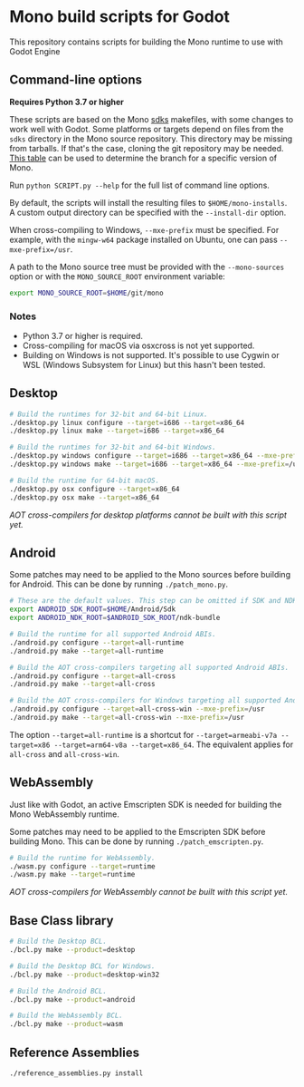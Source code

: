 # Mono build scripts for Godot
This repository contains scripts for building the Mono runtime to use with Godot Engine

## Command-line options

**Requires Python 3.7 or higher**

These scripts are based on the Mono [sdks](https://github.com/mono/mono/tree/master/sdks) makefiles, with some changes to work well with Godot. Some platforms or targets depend on files from the `sdks` directory in the Mono source repository. This directory may be missing from tarballs. If that's the case, cloning the git repository may be needed. [This table](https://www.mono-project.com/docs/about-mono/versioning/#mono-source-versioning) can be used to determine the branch for a specific version of Mono.

Run `python SCRIPT.py --help` for the full list of command line options.

By default, the scripts will install the resulting files to `$HOME/mono-installs`.
A custom output directory can be specified with the `--install-dir` option.

When cross-compiling to Windows, `--mxe-prefix` must be specified. For example, with the `mingw-w64` package installed on Ubuntu, one can pass `--mxe-prefix=/usr`.

A path to the Mono source tree must be provided with the `--mono-sources` option or with the `MONO_SOURCE_ROOT` environment variable:

```bash
export MONO_SOURCE_ROOT=$HOME/git/mono
```

### Notes
- Python 3.7 or higher is required.
- Cross-compiling for macOS via osxcross is not yet supported.
- Building on Windows is not supported. It's possible to use Cygwin or WSL (Windows Subsystem for Linux) but this hasn't been tested.

## Desktop

```bash
# Build the runtimes for 32-bit and 64-bit Linux.
./desktop.py linux configure --target=i686 --target=x86_64
./desktop.py linux make --target=i686 --target=x86_64

# Build the runtimes for 32-bit and 64-bit Windows.
./desktop.py windows configure --target=i686 --target=x86_64 --mxe-prefix=/usr
./desktop.py windows make --target=i686 --target=x86_64 --mxe-prefix=/usr

# Build the runtime for 64-bit macOS.
./desktop.py osx configure --target=x86_64
./desktop.py osx make --target=x86_64
```

_AOT cross-compilers for desktop platforms cannot be built with this script yet._

## Android

Some patches may need to be applied to the Mono sources before building for Android. This can be done by running `./patch_mono.py`.

```bash
# These are the default values. This step can be omitted if SDK and NDK root are in this location.
export ANDROID_SDK_ROOT=$HOME/Android/Sdk
export ANDROID_NDK_ROOT=$ANDROID_SDK_ROOT/ndk-bundle

# Build the runtime for all supported Android ABIs.
./android.py configure --target=all-runtime
./android.py make --target=all-runtime

# Build the AOT cross-compilers targeting all supported Android ABIs.
./android.py configure --target=all-cross
./android.py make --target=all-cross

# Build the AOT cross-compilers for Windows targeting all supported Android ABIs.
./android.py configure --target=all-cross-win --mxe-prefix=/usr
./android.py make --target=all-cross-win --mxe-prefix=/usr
```

The option `--target=all-runtime` is a shortcut for `--target=armeabi-v7a --target=x86 --target=arm64-v8a --target=x86_64`. The equivalent applies for `all-cross` and `all-cross-win`.

## WebAssembly

Just like with Godot, an active Emscripten SDK is needed for building the Mono WebAssembly runtime.

Some patches may need to be applied to the Emscripten SDK before building Mono. This can be done by running `./patch_emscripten.py`.

```bash
# Build the runtime for WebAssembly.
./wasm.py configure --target=runtime
./wasm.py make --target=runtime
```

_AOT cross-compilers for WebAssembly cannot be built with this script yet._

## Base Class library

```bash
# Build the Desktop BCL.
./bcl.py make --product=desktop

# Build the Desktop BCL for Windows.
./bcl.py make --product=desktop-win32

# Build the Android BCL.
./bcl.py make --product=android

# Build the WebAssembly BCL.
./bcl.py make --product=wasm
```

## Reference Assemblies

```bash
./reference_assemblies.py install
```
